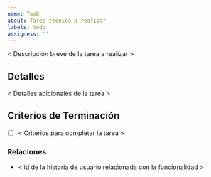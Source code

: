 ```yaml
---
name: Task
about: Tarea técnica a realizar
labels: todo
assigness: ''
---
```


< Descripción breve de la tarea a realizar >

## Detalles
< Detalles adicionales de la tarea >

## Criterios de Terminación
- [ ] < Criterios para completar la tarea >

### Relaciones
- < id de la historia de usuario relacionada con la funcionalidad >

